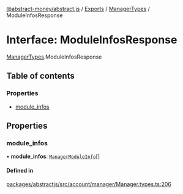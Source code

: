 [@abstract-money/abstract.js](../README.md) / [Exports](../modules.md) / [ManagerTypes](../modules/ManagerTypes.md) / ModuleInfosResponse

# Interface: ModuleInfosResponse

[ManagerTypes](../modules/ManagerTypes.md).ModuleInfosResponse

## Table of contents

### Properties

- [module\_infos](ManagerTypes.ModuleInfosResponse.md#module_infos)

## Properties

### module\_infos

• **module\_infos**: [`ManagerModuleInfo`](ManagerTypes.ManagerModuleInfo.md)[]

#### Defined in

[packages/abstractjs/src/account/manager/Manager.types.ts:206](https://github.com/AbstractSDK/frontend/blob/07410073/packages/abstractjs/src/account/manager/Manager.types.ts#L206)

